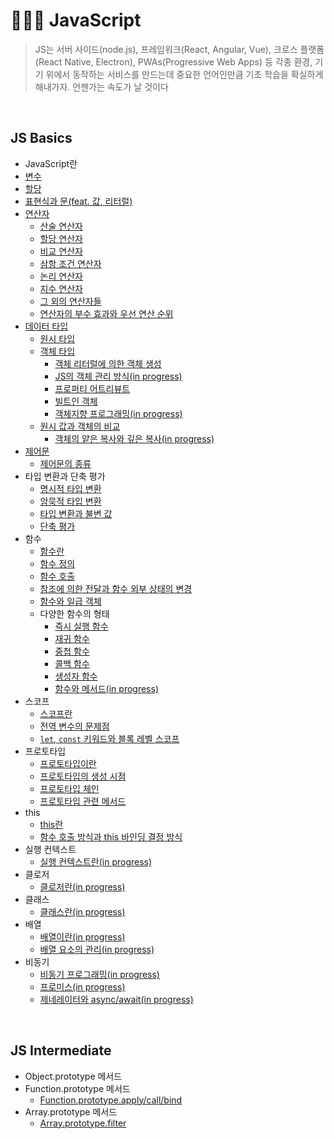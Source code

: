 # 🏃🏻‍♂️ JavaScript

> JS는 서버 사이드(node.js), 프레임워크(React, Angular, Vue), 크로스 플랫폼(React Native, Electron), PWAs(Progressive Web Apps) 등 각종 환경, 기기 위에서 동작하는 서비스를 만드는데 중요한 언어인만큼 기초 학습을 확실하게 해내가자. 언젠가는 속도가 날 것이다

<br>

## JS Basics

- JavaScript란
- [변수](https://github.com/jacenam/WIL-archive/blob/main/Web-Development/JS/JS-Basics/%5BMJS-001%5D_VARIABLE/variable.md)
- [할당](https://github.com/jacenam/WIL-archive/blob/main/Web-Development/JS/JS-Basics/%5BMJS-002%5D_ASSIGNMENT/assignment.md)
- [표현식과 문(feat. 값, 리터럴)](https://github.com/jacenam/WIL-archive/blob/main/Web-Development/JS/JS-Basics/%5BMJS-003%5D_EXPRESSION/expression.md)
- [연산자](https://github.com/jacenam/WIL-archive/blob/main/Web-Development/JS/JS-Basics/%5BMJS-004%5D_OPERATOR/%5B000%5D_operator-intro.md)
  - [산술 연산자](https://github.com/jacenam/WIL-archive/blob/main/Web-Development/JS/JS-Basics/%5BMJS-004%5D_OPERATOR/%5B001%5D_arithmetic-operator.md)
  - [할당 연산자](https://github.com/jacenam/WIL-archive/blob/main/Web-Development/JS/JS-Basics/%5BMJS-004%5D_OPERATOR/%5B002%5D_assignment-operator.md)
  - [비교 연산자](https://github.com/jacenam/WIL-archive/blob/main/Web-Development/JS/JS-Basics/%5BMJS-004%5D_OPERATOR/%5B003%5D_comparison-operator.md)
  - [삼항 조건 연산자](https://github.com/jacenam/WIL-archive/blob/main/Web-Development/JS/JS-Basics/%5BMJS-004%5D_OPERATOR/%5B004%5D_ternary-operator.md)
  - [논리 연산자](https://github.com/jacenam/WIL-archive/blob/main/Web-Development/JS/JS-Basics/%5BMJS-004%5D_OPERATOR/%5B005%5D_logical-operator.md)
  - [지수 연산자](https://github.com/jacenam/WIL-archive/blob/main/Web-Development/JS/JS-Basics/%5BMJS-004%5D_OPERATOR/%5B006%5D_exponentiation-operator.md)
  - [그 외의 연산자들](https://github.com/jacenam/WIL-archive/blob/main/Web-Development/JS/JS-Basics/%5BMJS-004%5D_OPERATOR/%5B007%5D_other-operators.md)
  - [연산자의 부수 효과와 우선 연산 순위](https://github.com/jacenam/WIL-archive/blob/main/Web-Development/JS/JS-Basics/%5BMJS-004%5D_OPERATOR/%5B008%5D_operator-after-effect.md)
- [데이터 타입](https://github.com/jacenam/WIL-archive/blob/main/Web-Development/JS/JS-Basics/%5BMJS-005%5D_DATA-TYPE/%5B000%5D_data-type.md)
  - [원시 타입](https://github.com/jacenam/WIL-archive/blob/main/Web-Development/JS/JS-Basics/%5BMJS-005%5D_DATA-TYPE/%5B001%5D_primitive-type.md)
  - [객체 타입](https://github.com/jacenam/WIL-archive/blob/main/Web-Development/JS/JS-Basics/%5BMJS-005%5D_DATA-TYPE/%5B002%5D_object-type.md)
    - [객체 리터럴에 의한 객체 생성](https://github.com/jacenam/WIL-archive/blob/main/Web-Development/JS/JS-Basics/%5BMJS-005%5D_DATA-TYPE/%5B002%5D%5B1%5D_object-literal.md)
    - [JS의 객체 관리 방식(in progress)](https://github.com/jacenam/WIL-archive/blob/main/Web-Development/JS/JS-Basics/%5BMJS-005%5D_DATA-TYPE/%5B002%5D%5B2%5D_js-object.md)
    - [프로퍼티 어트리뷰트](https://github.com/jacenam/WIL-archive/blob/main/Web-Development/JS/JS-Basics/%5BMJS-005%5D_DATA-TYPE/%5B002%5D%5B3%5D_property-attribute.md)
    - [빌트인 객체](https://github.com/jacenam/WIL-archive/blob/main/Web-Development/JS/JS-Basics/%5BMJS-005%5D_DATA-TYPE/%5B002%5D%5B4%5D_built-in--object.md)
    - [객체지향 프로그래밍(in progress)](https://github.com/jacenam/WIL-archive/blob/main/Web-Development/JS/JS-Basics/%5BMJS-005%5D_DATA-TYPE/%5B002%5D%5B5%5D_object-oriented-programming.md)
  - [원시 값과 객체의 비교](https://github.com/jacenam/WIL-archive/blob/main/Web-Development/JS/JS-Basics/%5BMJS-005%5D_DATA-TYPE/%5B003%5D_primitive-object-comparison.md)
    - [객체의 얕은 복사와 깊은 복사(in progress)](https://github.com/jacenam/WIL-archive/blob/main/Web-Development/JS/JS-Basics/%5BMJS-005%5D_DATA-TYPE/%5B003%5D%5B1%5D_shallow-deep-copy.md)
- [제어문](https://github.com/jacenam/WIL-archive/blob/main/Web-Development/JS/JS-Basics/%5BMJS-006%5D_CONTROL-FLOW/%5B001%5D_control-flow-statement--intro.md)
  - [제어문의 종류](https://github.com/jacenam/WIL-archive/blob/main/Web-Development/JS/JS-Basics/%5BMJS-006%5D_CONTROL-FLOW/%5B002%5D_control-flow-statements.md)
- 타입 변환과 단축 평가
  - [명시적 타입 변환](https://github.com/jacenam/WIL-archive/blob/main/Web-Development/JS/JS-Basics/%5BMJS-007%5D_COERCION-SHORT-CIRCUIT/%5B001%5D_explicit-coercion.md)
  - [암묵적 타입 변환](https://github.com/jacenam/WIL-archive/blob/main/Web-Development/JS/JS-Basics/%5BMJS-007%5D_COERCION-SHORT-CIRCUIT/%5B002%5D_implicit-coercion.md)
  - [타입 변환과 불변 값](https://github.com/jacenam/WIL-archive/blob/main/Web-Development/JS/JS-Basics/%5BMJS-007%5D_COERCION-SHORT-CIRCUIT/%5B003%5D_type-casting.md)
  - [단축 평가](https://github.com/jacenam/WIL-archive/blob/main/Web-Development/JS/JS-Basics/%5BMJS-007%5D_COERCION-SHORT-CIRCUIT/%5B004%5D_short-circuit--evaluation.md)
- 함수
  - [함수란](https://github.com/jacenam/WIL-archive/blob/main/Web-Development/JS/JS-Basics/%5BMJS-008%5D_FUNCTION/%5B001%5D_function-intro.md)
  - [함수 정의](https://github.com/jacenam/WIL-archive/blob/main/Web-Development/JS/JS-Basics/%5BMJS-008%5D_FUNCTION/%5B002%5D_defining-functions.md)
  - [함수 호출](https://github.com/jacenam/WIL-archive/blob/main/Web-Development/JS/JS-Basics/%5BMJS-008%5D_FUNCTION/%5B003%5D_function-invoke.md)
  - [참조에 의한 전달과 함수 외부 상태의 변경](https://github.com/jacenam/WIL-archive/blob/main/Web-Development/JS/JS-Basics/%5BMJS-008%5D_FUNCTION/%5B004%5D_pass-by-reference.md)
  - [함수와 일급 객체](https://github.com/jacenam/WIL-archive/blob/main/Web-Development/JS/JS-Basics/%5BMJS-008%5D_FUNCTION/%5B005%5D_first-class-object.md)
  - 다양한 함수의 형태
    - [즉시 실행 함수](https://github.com/jacenam/WIL-archive/blob/main/Web-Development/JS/JS-Basics/%5BMJS-008%5D_FUNCTION/%5BMJS-008%5D%5B1%5D_FUNCTIONS/%5B001%5D_immediately-invoked-function.md)
    - [재귀 함수](https://github.com/jacenam/WIL-archive/blob/main/Web-Development/JS/JS-Basics/%5BMJS-008%5D_FUNCTION/%5BMJS-008%5D%5B1%5D_FUNCTIONS/%5B002%5D_recursive-function.md)
    - [중첩 함수](https://github.com/jacenam/WIL-archive/blob/main/Web-Development/JS/JS-Basics/%5BMJS-008%5D_FUNCTION/%5BMJS-008%5D%5B1%5D_FUNCTIONS/%5B003%5D_nested-function.md)
    - [콜백 함수](https://github.com/jacenam/WIL-archive/blob/main/Web-Development/JS/JS-Basics/%5BMJS-008%5D_FUNCTION/%5BMJS-008%5D%5B1%5D_FUNCTIONS/%5B004%5D_callback-function.md)
    - [생성자 함수](https://github.com/jacenam/WIL-archive/blob/main/Web-Development/JS/JS-Basics/%5BMJS-008%5D_FUNCTION/%5BMJS-008%5D%5B1%5D_FUNCTIONS/%5B005%5D_constructor-function.md)
    - [함수와 메서드(in progress)](https://github.com/jacenam/WIL-archive/blob/main/Web-Development/JS/JS-Basics/%5BMJS-008%5D_FUNCTION/%5BMJS-008%5D%5B1%5D_FUNCTIONS/%5B006%5D_functions-methods.md)
- 스코프
  - [스코프란](https://github.com/jacenam/WIL-archive/blob/main/Web-Development/JS/JS-Basics/%5BMJS-009%5D_SCOPE/%5B001%5D_scope-intro.md)
  - [전역 변수의 문제점](https://github.com/jacenam/WIL-archive/blob/main/Web-Development/JS/JS-Basics/%5BMJS-009%5D_SCOPE/%5B002%5D_global-variable.md)
  - [`let`, `const` 키워드와 블록 레벨 스코프](https://github.com/jacenam/WIL-archive/blob/main/Web-Development/JS/JS-Basics/%5BMJS-009%5D_SCOPE/%5B003%5D_variable-indentifiers.md)
- 프로토타입
  - [프로토타입이란](https://github.com/jacenam/WIL-archive/blob/main/Web-Development/JS/JS-Basics/%5BMJS-010%5D_PROTOTYPE/%5B001%5D_prototype-intro.md)
  - [프로토타입의 생성 시점](https://github.com/jacenam/WIL-archive/blob/main/Web-Development/JS/JS-Basics/%5BMJS-010%5D_PROTOTYPE/%5B002%5D_prototype-creation.md)
  - [프로토타입 체인](https://github.com/jacenam/WIL-archive/blob/main/Web-Development/JS/JS-Basics/%5BMJS-010%5D_PROTOTYPE/%5B003%5D_prototype-chain.md)
  - [프로토타입 관련 메서드](https://github.com/jacenam/WIL-archive/blob/main/Web-Development/JS/JS-Basics/%5BMJS-010%5D_PROTOTYPE/%5B004%5D_prototype-methods.md)
- this
  - [this란](https://github.com/jacenam/WIL-archive/blob/main/Web-Development/JS/JS-Basics/%5BMJS-011%5D_THIS/%5B001%5D_this-intro.md)
  - [함수 호출 방식과 this 바인딩 결정 방식](https://github.com/jacenam/WIL-archive/blob/main/Web-Development/JS/JS-Basics/%5BMJS-011%5D_THIS/%5B002%5D_function-invoke-this-binding.md)
- 실행 컨텍스트
  - [실행 컨텍스트란(in progress)](https://github.com/jacenam/WIL-archive/blob/main/Web-Development/JS/JS-Basics/%5BMJS-012%5D_EXECUTION-CONTEXT/execution%20context.md)
- 클로저
  - [클로저란(in progress)](https://github.com/jacenam/WIL-archive/blob/main/Web-Development/JS/JS-Basics/%5BMJS-013%5D_CLOSURE/closure.md)
- 클래스
  - [클래스란(in progress)]()
- 배열
  - [배열이란(in progress)](https://github.com/jacenam/WIL-archive/blob/main/Web-Development/JS/JS-Basics/%5BMJS-014%5D_ARRAY/%5B001%5D_array-intro.md)
  - [배열 요소의 관리(in progress)](https://github.com/jacenam/WIL-archive/blob/main/Web-Development/JS/JS-Basics/%5BMJS-014%5D_ARRAY/%5B002%5D_array-element.md)
- 비동기
  - [비동기 프로그래밍(in progress)](https://github.com/jacenam/WIL-archive/blob/main/Web-Development/JS/JS-Basics/%5BMJS-015%5D_ASYNCHRONOUS/%5B001%5D_asynchronous-programming.md)
  - [프로미스(in progress)](https://github.com/jacenam/WIL-archive/blob/main/Web-Development/JS/JS-Basics/%5BMJS-015%5D_ASYNCHRONOUS/%5B002%5D_promise.md)
  - [제네레이터와 async/await(in progress)](https://github.com/jacenam/WIL-archive/blob/main/Web-Development/JS/JS-Basics/%5BMJS-015%5D_ASYNCHRONOUS/%5B003%5D_async-await.md)

<br>

## JS Intermediate

- Object.prototype 메서드
- Function.prototype 메서드
  - [Function.prototype.apply/call/bind]()
- Array.prototype 메서드
  - [Array.prototype.filter]()

<br>
